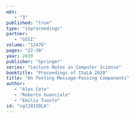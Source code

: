 ```yaml
---
wps: 
   - "3"
published: "true"
type: "inproceedings"
partner: 
   - "GSSI"
volume: "12476"
pages: "22-38"
year: 2020
publisher: "Springer"
series: "Lecture Notes in Computer Science"
booktitle: "Proceedings of ISoLA 2020"
title: "On Testing Message-Passing Components"
author: 
   - "Alex Coto"
   - "Roberto Guanciale"
   - "Emilio Tuosto"
id: "cgt20ISOLA"
---
```

